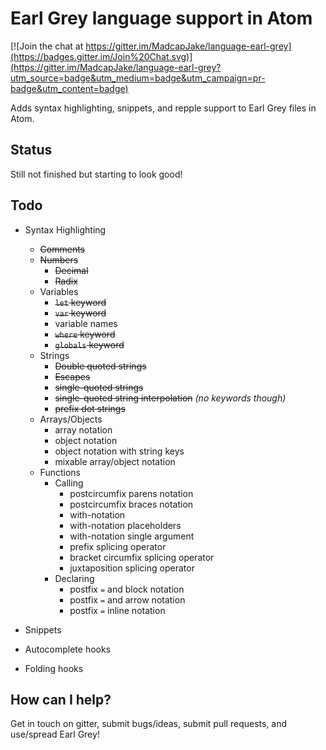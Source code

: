 # Earl Grey language support in Atom

[![Join the chat at https://gitter.im/MadcapJake/language-earl-grey](https://badges.gitter.im/Join%20Chat.svg)](https://gitter.im/MadcapJake/language-earl-grey?utm_source=badge&utm_medium=badge&utm_campaign=pr-badge&utm_content=badge)

Adds syntax highlighting, snippets, and repple support to Earl Grey files in Atom.

## Status

Still not finished but starting to look good!

## Todo

* Syntax Highlighting
  * ~~Comments~~
  * ~~Numbers~~
    * ~~Decimal~~
    * ~~Radix~~
  * Variables
    * ~~`let` keyword~~
    * ~~`var` keyword~~
    * variable names
    * ~~`where` keyword~~
    * ~~`globals` keyword~~
  * Strings
    * ~~Double quoted strings~~
    * ~~Escapes~~
    * ~~single-quoted strings~~
    * ~~single-quoted string interpolation~~ *(no keywords though)*
    * ~~prefix dot strings~~
  * Arrays/Objects
    * array notation
    * object notation
    * object notation with string keys
    * mixable array/object notation
  * Functions
    * Calling
      * postcircumfix parens notation
      * postcircumfix braces notation
      * with-notation
      * with-notation placeholders
      * with-notation single argument
      * prefix splicing operator
      * bracket circumfix splicing operator
      * juxtaposition splicing operator
    * Declaring
      * postfix `=` and block notation
      * postfix `=` and arrow notation
      * postfix `=` inline notation

* Snippets
* Autocomplete hooks
* Folding hooks

## How can I help?

Get in touch on gitter, submit bugs/ideas, submit pull requests, and use/spread Earl Grey!
